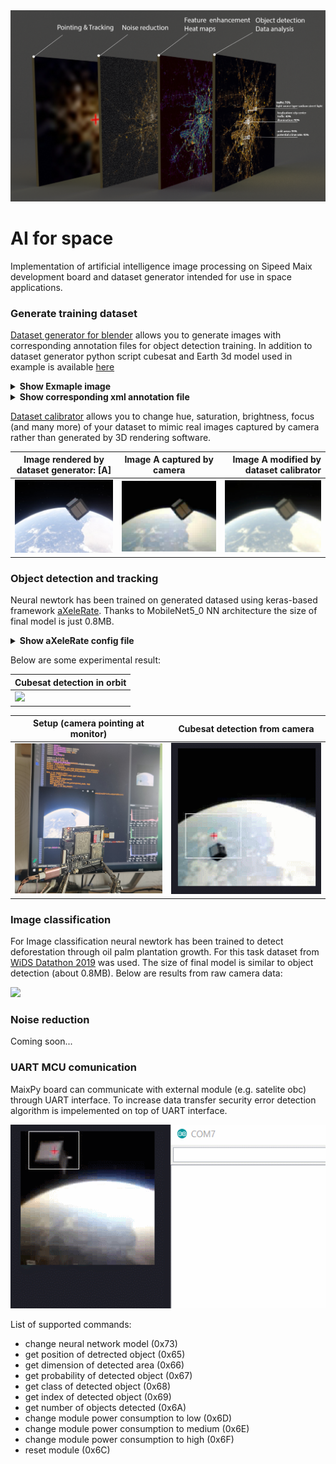 <div style="text-align:center"><img src=https://raw.githubusercontent.com/Pixedar/Python_proj/master/assets/AI_Layers_ENG.png?token=ABSX2T7PQCAHMOCG2PVYLVC7QS66E /></div>

# AI for space
Implementation of artificial intelligence image processing on Sipeed Maix development board and dataset generator intended for use in space applications.
### Generate training dataset
[Dataset generator for blender]() allows you to generate images with corresponding annotation files for object detection training. In addition to dataset generator python script cubesat and Earth 3d model used in example is available [here](https://drive.google.com/file/d/1Qk3qYjgNaC1pGa7IhwhDjou38zbyEGih/view?usp=sharing)

<details><summary><b>Show Exmaple image</b></summary>
	
<div style="text-align:center"><img src=https://drive.google.com/uc?id=1eM-nqmNBr69SQu6ntxc427t7TKHYRyhM /></div>
</details>
<details><summary><b>Show corresponding xml annotation file</b></summary>
<pre>

```xml
<annotation verified="yes">
	<folder>imgs</folder>
	<filename>0131.jpg</filename>
	<path>cubesat_detector/imgs</path>
	<source>
		<database>rendered</database>
	</source>
	<size>
		<width>320</width>
		<height>240</height>
		<deph>3</deph>
	</size>
	<segmented>0</segmented>
	<object>
		<name>sat</name>
		<pose>Unspecified</pose>
		<truncated>0</truncated>
		<difficult>0</difficult>
		<bndbox>
			<xmin>125</xmin>
			<ymin>49</ymin>
			<xmax>259</xmax>
			<ymax>177</ymax>
		</bndbox>
	</object>
</annotation>
```
</details>

<pb></pb>
[Dataset calibrator]() allows you to change hue, saturation, brightness, focus (and many more) of your dataset to mimic real images captured by camera rather than generated by 3D rendering software.

| Image rendered by dataset generator: [A] | Image A captured by camera | Image A modified by dataset calibrator |
| ------------- |:-------------:| -----:|
|![](https://raw.githubusercontent.com/Pixedar/Python_proj/master/assets/0012.jpg?token=ABSX2T3EKSSK6J7V22MJFNS7QS6GC)|![](https://raw.githubusercontent.com/Pixedar/Python_proj/master/assets/0012org.jpg?token=ABSX2T2LRA6EESYV64ICADS7QS6MA)|![](https://raw.githubusercontent.com/Pixedar/Python_proj/master/assets/0012popr.jpg?token=ABSX2T4XEQKX4P2DJOIEPYS7QS6NK)|
### Object detection and tracking
Neural newtork has been trained on generated datased using keras-based framework [aXeleRate](https://github.com/AIWintermuteAI/aXeleRate).  Thanks to MobileNet5_0 NN architecture the size of final model is just 0.8MB.

<details><summary><b>Show aXeleRate  config file</b></summary>
<pre>

```json
config = {
        "model":{
            "type":                 "Detector",
            "architecture":         "MobileNet5_0",
            "input_size":           224,
            "anchors":              [0.57273, 0.677385, 1.87446, 2.06253, 3.33843, 5.47434, 7.88282, 3.52778, 9.77052, 9.16828],
           "labels":               ["sat"],
            "coord_scale" : 		1.0,
            "class_scale" : 		1.0,
            "object_scale" : 		5.0,
            "no_object_scale" : 	1.0
        },
        "weights" : {
            #"full":   				"/content/dubesat_detector.h5",
            "full":   				"",
            "backend":   		    "imagenet"
        },
        "train" : {
            "actual_epoch":         150,
            "train_image_folder":   "cubesat_detector/imgs",
            "train_annot_folder":   "cubesat_detector/anns",
            "train_times":          1,
            "valid_image_folder":   "cubesat_detector/imgs_validation",
            "valid_annot_folder":   "cubesat_detector/anns_validation",
            "valid_times":          1,
            "valid_metric":         "mAP",
            "batch_size":           15,
            "learning_rate":        1e-4,
            "saved_folder":   		F"/content/drive/My Drive/pascal20_detection",
            "first_trainable_layer": "",
            "augumentation":				True,
            "is_only_detect" : 		False
        },
        "converter" : {
            "type":   				["k210"]
        }
    }
```
</pre>
</details>

Below are some experimental result:

| Cubesat detection in orbit |
| ------------- | 
|![](https://raw.githubusercontent.com/Pixedar/Python_proj/master/assets/animated.gif?token=ABSX2T53AGY4XWDANGSFMQC7QS7GU) |

| Setup (camera pointing at monitor)| Cubesat detection from camera|
| ------------- | ------------- |
|<div style="text-align:center"><img src="https://raw.githubusercontent.com/Pixedar/Python_proj/master/assets/setup_ai.jpg?token=ABSX2TZLTJMVQFBBYAJOIUC7QS76G" width="240" height="240"></div> |<div style="text-align:center"><img src="https://raw.githubusercontent.com/Pixedar/Python_proj/master/assets/raw_a.gif?token=ABSX2TY5EEYVDMOC7CYFQR27QTAB4" /> |

### Image classification
For Image classification neural newtork has been trained to detect deforestation through oil palm plantation growth. For this task dataset from [WiDS Datathon 2019](https://www.kaggle.com/c/widsdatathon2019/overview) was used. The size of final model is similar to object detection (about 0.8MB).
Below are results from raw camera data:

![](assets_for_readme/class.gif)

### Noise reduction
Coming soon...
### UART MCU comunication
MaixPy board can communicate with external module (e.g. satelite obc) through UART interface. To increase data transfer security error detection algorithm is impelemented on top of UART interface.

![](https://raw.githubusercontent.com/grupacosmo/AI_for_space/main/assets_for_readme/reqest.gif)

List of supported commands:
- change neural network model (0x73)
- get position of detrected object (0x65)
- get dimension of detected area (0x66)
- get probability of detected object (0x67)
- get class of detected object (0x68)
- get  index of detected object (0x69)
- get number of objects detected (0x6A)
- change module power consumption to low (0x6D)
- change module power consumption to medium (0x6E)
- change module power consumption to high (0x6F)
- reset module (0x6C)


